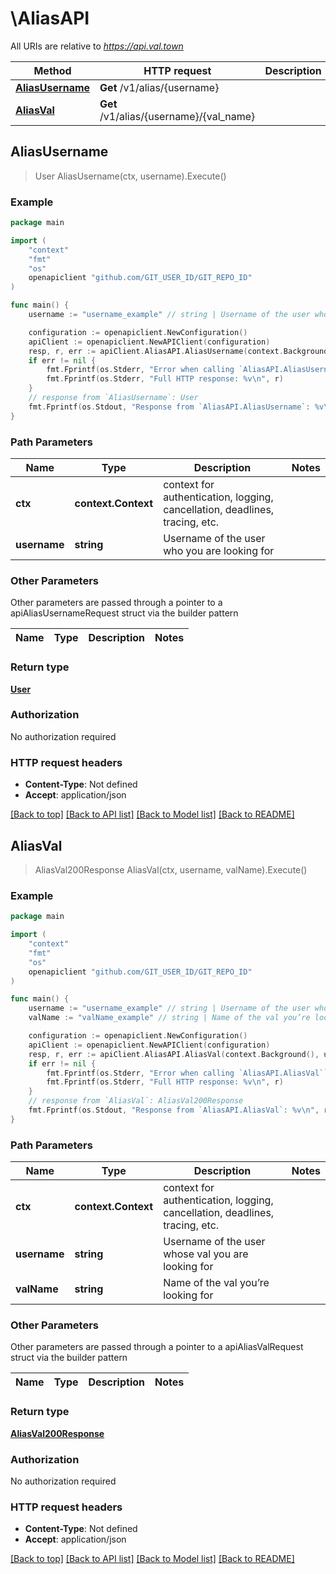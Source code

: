 # \AliasAPI

All URIs are relative to *https://api.val.town*

Method | HTTP request | Description
------------- | ------------- | -------------
[**AliasUsername**](AliasAPI.md#AliasUsername) | **Get** /v1/alias/{username} | 
[**AliasVal**](AliasAPI.md#AliasVal) | **Get** /v1/alias/{username}/{val_name} | 



## AliasUsername

> User AliasUsername(ctx, username).Execute()





### Example

```go
package main

import (
	"context"
	"fmt"
	"os"
	openapiclient "github.com/GIT_USER_ID/GIT_REPO_ID"
)

func main() {
	username := "username_example" // string | Username of the user who you are looking for

	configuration := openapiclient.NewConfiguration()
	apiClient := openapiclient.NewAPIClient(configuration)
	resp, r, err := apiClient.AliasAPI.AliasUsername(context.Background(), username).Execute()
	if err != nil {
		fmt.Fprintf(os.Stderr, "Error when calling `AliasAPI.AliasUsername``: %v\n", err)
		fmt.Fprintf(os.Stderr, "Full HTTP response: %v\n", r)
	}
	// response from `AliasUsername`: User
	fmt.Fprintf(os.Stdout, "Response from `AliasAPI.AliasUsername`: %v\n", resp)
}
```

### Path Parameters


Name | Type | Description  | Notes
------------- | ------------- | ------------- | -------------
**ctx** | **context.Context** | context for authentication, logging, cancellation, deadlines, tracing, etc.
**username** | **string** | Username of the user who you are looking for | 

### Other Parameters

Other parameters are passed through a pointer to a apiAliasUsernameRequest struct via the builder pattern


Name | Type | Description  | Notes
------------- | ------------- | ------------- | -------------


### Return type

[**User**](User.md)

### Authorization

No authorization required

### HTTP request headers

- **Content-Type**: Not defined
- **Accept**: application/json

[[Back to top]](#) [[Back to API list]](../README.md#documentation-for-api-endpoints)
[[Back to Model list]](../README.md#documentation-for-models)
[[Back to README]](../README.md)


## AliasVal

> AliasVal200Response AliasVal(ctx, username, valName).Execute()





### Example

```go
package main

import (
	"context"
	"fmt"
	"os"
	openapiclient "github.com/GIT_USER_ID/GIT_REPO_ID"
)

func main() {
	username := "username_example" // string | Username of the user whose val you are looking for
	valName := "valName_example" // string | Name of the val you’re looking for

	configuration := openapiclient.NewConfiguration()
	apiClient := openapiclient.NewAPIClient(configuration)
	resp, r, err := apiClient.AliasAPI.AliasVal(context.Background(), username, valName).Execute()
	if err != nil {
		fmt.Fprintf(os.Stderr, "Error when calling `AliasAPI.AliasVal``: %v\n", err)
		fmt.Fprintf(os.Stderr, "Full HTTP response: %v\n", r)
	}
	// response from `AliasVal`: AliasVal200Response
	fmt.Fprintf(os.Stdout, "Response from `AliasAPI.AliasVal`: %v\n", resp)
}
```

### Path Parameters


Name | Type | Description  | Notes
------------- | ------------- | ------------- | -------------
**ctx** | **context.Context** | context for authentication, logging, cancellation, deadlines, tracing, etc.
**username** | **string** | Username of the user whose val you are looking for | 
**valName** | **string** | Name of the val you’re looking for | 

### Other Parameters

Other parameters are passed through a pointer to a apiAliasValRequest struct via the builder pattern


Name | Type | Description  | Notes
------------- | ------------- | ------------- | -------------



### Return type

[**AliasVal200Response**](AliasVal200Response.md)

### Authorization

No authorization required

### HTTP request headers

- **Content-Type**: Not defined
- **Accept**: application/json

[[Back to top]](#) [[Back to API list]](../README.md#documentation-for-api-endpoints)
[[Back to Model list]](../README.md#documentation-for-models)
[[Back to README]](../README.md)

